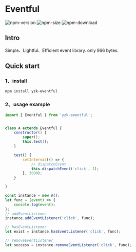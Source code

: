 # Eventful
![npm-version](https://img.shields.io/npm/v/yzk-eventful)
![npm-size](https://img.shields.io/bundlephobia/minzip/yzk-eventful)
![npm-download](https://img.shields.io/npm/dm/yzk-eventful)

## Intro
Simple、Lightful、Efficient event library. only 966 bytes.


## Quick start
### 1、install
```
npm install yzk-eventful
```


### 2、usage example
```javascript
import { Eventful } from 'yzk-eventful';


class A extends Eventful {
    constructor() {
        super();
        this.test();
    }

    test() {
        setInterval(() => {
            // dispatchEvent
            this.dispatchEvent('click', 1);
        }, 3000);
    }

}

const instance = new A();
let func = (event) => {
    console.log(event);
};
// addEventListener
instance.addEventListener('click', func);

// hasEventListener
let exist = instance.hasEventListener('click', func);

// removeEventListener
let success = instance.removeEventListener('click', func);

```
